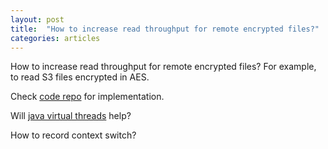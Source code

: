 ```yaml
---
layout: post
title:  "How to increase read throughput for remote encrypted files?"
categories: articles 
---
```


How to increase read throughput for remote encrypted files? For example, to read
S3 files encrypted in AES.

Check [code repo][code] for implementation.

Will [java virtual threads][java-virtual-threads] help?

How to record context switch?

[code]: https://github.com/wangzhihao/read-performance
[java-virtual-threads]: https://www.infoq.com/articles/java-virtual-threads/




